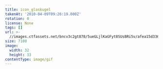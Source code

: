 ```yaml
---
title: icon_glaskugel
takenAt: '2010-04-09T09:26:19.000Z'
rotation: 0
license: None
tags: []
url: >-
  //images.ctfassets.net/bncv3c2gt878/5ueGLjlKaGFyt8SUsBRi5v/afea15d336dd012b013a224a4d979ef5/icon_glaskugel_4505064260_o
size: 7100
image:
  width: 32
  height: 33
contentType: image/gif
---
```


